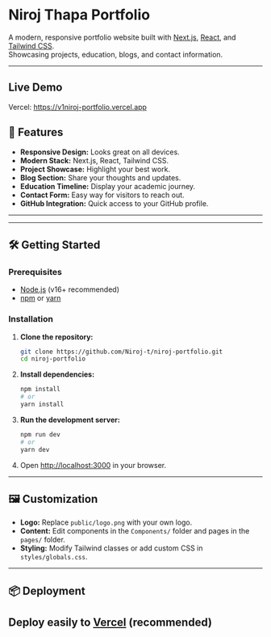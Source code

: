 # Niroj Thapa Portfolio

A modern, responsive portfolio website built with [Next.js](https://nextjs.org/), [React](https://react.dev/), and [Tailwind CSS](https://tailwindcss.com/).  
Showcasing projects, education, blogs, and contact information.

---
## Live Demo
Vercel: https://v1niroj-portfolio.vercel.app
## 🚀 Features

- **Responsive Design:** Looks great on all devices.
- **Modern Stack:** Next.js, React, Tailwind CSS.
- **Project Showcase:** Highlight your best work.
- **Blog Section:** Share your thoughts and updates.
- **Education Timeline:** Display your academic journey.
- **Contact Form:** Easy way for visitors to reach out.
- **GitHub Integration:** Quick access to your GitHub profile.

---

---

## 🛠️ Getting Started

### Prerequisites

- [Node.js](https://nodejs.org/) (v16+ recommended)
- [npm](https://www.npmjs.com/) or [yarn](https://yarnpkg.com/)

### Installation

1. **Clone the repository:**
   ```bash
   git clone https://github.com/Niroj-t/niroj-portfolio.git
   cd niroj-portfolio
   ```

2. **Install dependencies:**
   ```bash
   npm install
   # or
   yarn install
   ```

3. **Run the development server:**
   ```bash
   npm run dev
   # or
   yarn dev
   ```

4. Open [http://localhost:3000](http://localhost:3000) in your browser.

---

## 🖼️ Customization

- **Logo:** Replace `public/logo.png` with your own logo.
- **Content:** Edit components in the `Components/` folder and pages in the `pages/` folder.
- **Styling:** Modify Tailwind classes or add custom CSS in `styles/globals.css`.

---

## 📦 Deployment

Deploy easily to [Vercel](https://vercel.com/) (recommended)
---

